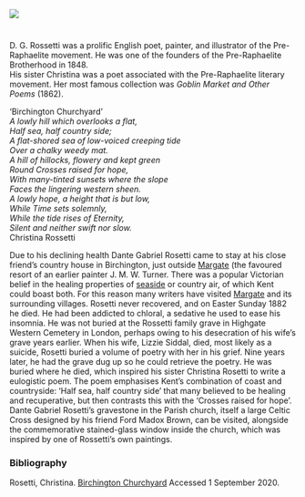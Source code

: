 <a href="https://dev.visual-essays.app"><img src="https://dev-visual-essays.netlify.app/images/ve-button.png"></a> 
<param ve-config title="Dante Gabriel Rossetti (1828-1882) and Christina Rossetti (1830-1894)" author="Laura Allen" layout="vtl" banner="/images/banners/19c.jpg">

<param ve-entity eid="Q21993856" aliases="Birchington">
<param ve-entity eid="Q865021" aliases="Birchington-on-Sea">
<param ve-entity eid="Q618045" aliases="Margate">
<param ve-entity eid="Q17546635" aliases="Parish church">
<param ve-entity eid="Q184814" aliases="Pre-Raphaelite Brotherhood">

#

D. G. Rossetti was a prolific English poet, painter, and illustrator of the Pre-Raphaelite movement. He was one of the founders of the Pre-Raphaelite Brotherhood in 1848.   
His sister Christina was a poet associated with the Pre-Raphaelite literary movement. Her most famous collection was _Goblin Market and Other Poems_ (1862).
<param ve-image url="https://upload.wikimedia.org/wikipedia/commons/d/d3/Dante_Gabriel_Rossetti_-_Joan_of_Arc_%281882%29.jpg" label="Dante Gabriel Rossetti - Joan of Arc (1882)" attribution="Dante Gabriel Rossetti, Public domain, via Wikimedia Commons">
<param ve-map center="Q865021" zoom="12">

‘Birchington Churchyard’   
_A lowly hill which overlooks a flat,   
Half sea, half country side;   
A flat-shored sea of low-voiced creeping tide   
Over a chalky weedy mat.   
A hill of hillocks, flowery and kept green   
Round Crosses raised for hope,   
With many-tinted sunsets where the slope   
Faces the lingering western sheen.   
A lowly hope, a height that is but low,   
While Time sets solemnly,   
While the tide rises of Eternity,   
Silent and neither swift nor slow._     
Christina Rossetti   
<param ve-image url="https://upload.wikimedia.org/wikipedia/commons/f/f3/All_Saints%2C_Birchington._Kent_-_geograph.org.uk_-_1547499.jpg" label="All Saints, Birchington" attribution="John Salmon / All Saints, Birchington. Kent">

Due to his declining health Dante Gabriel Rosetti came to stay at his close friend’s country house in Birchington, just outside [Margate](/dickens/19c-margate) (the favoured resort of an earlier painter J. M. W. Turner. There was a popular Victorian belief in the healing properties of [seaside](/19c/19c-seaside) or country air, of which Kent could boast both. For this reason many writers have visited [Margate](/dickens/19c-margate) and its surrounding villages. Rosetti never recovered, and on Easter Sunday 1882 he died. He had been addicted to chloral, a sedative he used to ease his insomnia. He was not buried at the Rossetti family grave in Highgate Western Cemetery in London, perhaps owing to his desecration of his wife’s grave years earlier. When his wife, Lizzie Siddal, died, most likely as a suicide, Rosetti buried a volume of poetry with her in his grief. Nine years later, he had the grave dug up so he could retrieve the poetry. He was buried where he died, which inspired his sister Christina Rosetti to write a eulogistic poem. The poem emphasises Kent’s combination of coast and countryside: ‘Half sea, half country side’ that many believed to be healing and recuperative, but then contrasts this with the ‘Crosses raised for hope’.  Dante Gabriel Rosetti’s gravestone in the Parish church, itself a large Celtic Cross designed by his friend Ford Madox Brown, can be visited, alongside the commemorative stained-glass window inside the church, which was inspired by one of Rossetti’s own paintings.
<param ve-image url="https://upload.wikimedia.org/wikipedia/commons/b/b8/Rossetti%27s_grave%2C_Birchington.jpg" label="The grave of Dante Gabriel Rossetti in the churchyard of All Saints, Birchington-on-Sea" attribution="Poliphilo, via Wikimedia Commons" license="CCO">

### Bibliography

Rosetti, Christina. [Birchington Churchyard](https://hellopoetry.com/poem/16025/birchington-churchyard/) Accessed 1 September 2020.
<param ve-image url="https://upload.wikimedia.org/wikipedia/commons/a/a7/Joseph_Mallord_William_Turner_%281775-1851%29_-_Margate_-_N02700_-_National_Gallery.jpg" label="Joseph Mallord William Turner (1775-1851) - Margate" attribution="J. M. W. Turner, Public domain, via Wikimedia Commons">
